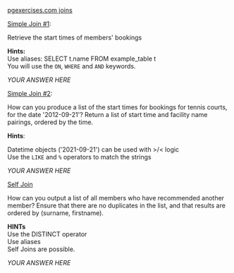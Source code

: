 [pgexercises.com joins](https://pgexercises.com/questions/joins/)

[Simple Join #1](https://pgexercises.com/questions/joins/simplejoin.html):

Retrieve the start times of members' bookings

**Hints:**  
Use aliases: SELECT t.name FROM example_table t  
You will use the `ON`, `WHERE` and `AND` keywords.  


*YOUR ANSWER HERE*

[Simple Join #2](https://pgexercises.com/questions/joins/simplejoin.html): 

How can you produce a list of the start times for bookings for tennis courts, for the date '2012-09-21'? Return a list of start time and facility name pairings, ordered by the time.

**Hints**:  

Datetime objects ('2021-09-21') can be used with >/< logic  
Use the `LIKE` and `%` operators to match the strings

*YOUR ANSWER HERE*

[Self Join](https://pgexercises.com/questions/joins/self.html)

How can you output a list of all members who have recommended another member? Ensure that there are no duplicates in the list, and that results are ordered by (surname, firstname).

**HINTs**  
Use the DISTINCT operator  
Use aliases  
Self Joins are possible.  





*YOUR ANSWER HERE*


```python

```
